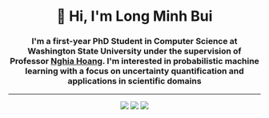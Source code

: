 <div align="center">
<!--   <img src="https://media.licdn.com/dms/image/v2/D5603AQHFSc1xUXOllw/profile-displayphoto-shrink_800_800/B56ZOY9E2gG8Ag-/0/1733437968882?e=1746662400&v=beta&t=slTf4u8YjM5dvax_Jvu7FvxR8Io3xz_G_E517eA6E9U" alt="Profile Picture" width="150" style="border-radius: 50%;"> -->
  <h1>👋 Hi, I'm Long Minh Bui</h1>
  <h3>I'm a first-year PhD Student in Computer Science at Washington State University under the supervision of Professor <a href="https://htnghia87.github.io/">Nghia Hoang</a>. I'm interested in probabilistic machine learning with a focus on uncertainty quantification and applications in scientific domains</h3>
</div>

---

<div align="center">
  <a href="www.linkedin.com/in/long-minh-2b0084210"><img src="https://img.shields.io/badge/LinkedIn-blue?style=flat&logo=linkedin"></a>
  <a href="https://scholar.google.com/citations?user=KuML-SMAAAAJ&hl=en"><img src="https://img.shields.io/badge/Google_Scholar-blue?style=flat&logo=google-scholar"></a>
  <a href="mailto:minhlongbui2000@gmail.com"><img src="https://img.shields.io/badge/Email-red?style=flat&logo=gmail"></a>
</div>
